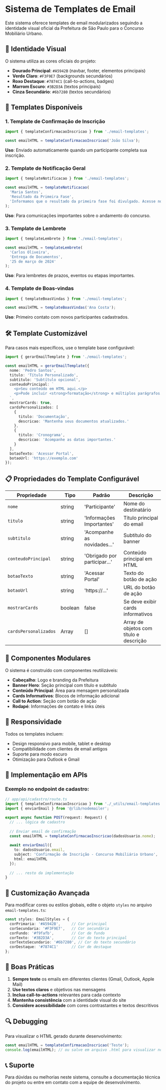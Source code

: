 # Sistema de Templates de Email

Este sistema oferece templates de email modularizados seguindo a identidade visual oficial da Prefeitura de São Paulo para o Concurso Mobiliário Urbano.

## 🎨 Identidade Visual

O sistema utiliza as cores oficiais do projeto:

- **Dourado Principal**: `#A5942B` (navbar, footer, elementos principais)
- **Verde Claro**: `#F3F9E7` (backgrounds secundários)
- **Roxo Destaque**: `#7874C1` (call-to-actions, badges)
- **Marrom Escuro**: `#3B2D3A` (textos principais)
- **Cinza Secundário**: `#6b7280` (textos secundários)

## 📧 Templates Disponíveis

### 1. Template de Confirmação de Inscrição
```typescript
import { templateConfirmacaoInscricao } from './email-templates';

const emailHTML = templateConfirmacaoInscricao('João Silva');
```

**Uso**: Enviado automaticamente quando um participante completa sua inscrição.

### 2. Template de Notificação Geral
```typescript
import { templateNotificacao } from './email-templates';

const emailHTML = templateNotificacao(
  'Maria Santos',
  'Resultado da Primeira Fase',
  'Informamos que o resultado da primeira fase foi divulgado. Acesse nossa plataforma para verificar sua situação.'
);
```

**Uso**: Para comunicações importantes sobre o andamento do concurso.

### 3. Template de Lembrete
```typescript
import { templateLembrete } from './email-templates';

const emailHTML = templateLembrete(
  'Carlos Oliveira',
  'Entrega de Documentos',
  '25 de março de 2024'
);
```

**Uso**: Para lembretes de prazos, eventos ou etapas importantes.

### 4. Template de Boas-vindas
```typescript
import { templateBoasVindas } from './email-templates';

const emailHTML = templateBoasVindas('Ana Costa');
```

**Uso**: Primeiro contato com novos participantes cadastrados.

## 🛠️ Template Customizável

Para casos mais específicos, use o template base configurável:

```typescript
import { gerarEmailTemplate } from './email-templates';

const emailHTML = gerarEmailTemplate({
  nome: 'Pedro Santos',
  titulo: 'Título Personalizado',
  subtitulo: 'Subtítulo opcional',
  conteudoPrincipal: `
    <p>Seu conteúdo em HTML aqui.</p>
    <p>Pode incluir <strong>formatação</strong> e múltiplos parágrafos.</p>
  `,
  mostrarCards: true,
  cardsPersonalizados: [
    {
      titulo: 'Documentação',
      descricao: 'Mantenha seus documentos atualizados.'
    },
    {
      titulo: 'Cronograma',
      descricao: 'Acompanhe as datas importantes.'
    }
  ],
  botaoTexto: 'Acessar Portal',
  botaoUrl: 'https://exemplo.com'
});
```

## 📋 Propriedades do Template Configurável

| Propriedade | Tipo | Padrão | Descrição |
|-------------|------|--------|-----------|
| `nome` | string | 'Participante' | Nome do destinatário |
| `titulo` | string | 'Informações Importantes' | Título principal do email |
| `subtitulo` | string | 'Acompanhe as novidades...' | Subtítulo do banner |
| `conteudoPrincipal` | string | 'Obrigado por participar...' | Conteúdo principal em HTML |
| `botaoTexto` | string | 'Acessar Portal' | Texto do botão de ação |
| `botaoUrl` | string | 'https://...' | URL do botão de ação |
| `mostrarCards` | boolean | false | Se deve exibir cards informativos |
| `cardsPersonalizados` | Array | [] | Array de objetos com título e descrição |

## 🎯 Componentes Modulares

O sistema é construído com componentes reutilizáveis:

- **Cabeçalho**: Logo e branding da Prefeitura
- **Banner Hero**: Seção principal com título e subtítulo
- **Conteúdo Principal**: Área para mensagem personalizada
- **Cards Informativos**: Blocos de informação adicional
- **Call to Action**: Seção com botão de ação
- **Rodapé**: Informações de contato e links úteis

## 📱 Responsividade

Todos os templates incluem:

- Design responsivo para mobile, tablet e desktop
- Compatibilidade com clientes de email antigos
- Suporte para modo escuro
- Otimização para Outlook e Gmail

## 🔧 Implementação em APIs

### Exemplo no endpoint de cadastro:

```typescript
// app/api/cadastro/route.ts
import { templateConfirmacaoInscricao } from './_utils/email-templates';
import { enviarEmail } from '@/lib/nodemailer';

export async function POST(request: Request) {
  // ... lógica de cadastro
  
  // Enviar email de confirmação
  const emailHTML = templateConfirmacaoInscricao(dadosUsuario.nome);
  
  await enviarEmail({
    to: dadosUsuario.email,
    subject: 'Confirmação de Inscrição - Concurso Mobiliário Urbano',
    html: emailHTML
  });
  
  // ... resto da implementação
}
```

## 🎨 Customização Avançada

Para modificar cores ou estilos globais, edite o objeto `styles` no arquivo `email-templates.ts`:

```typescript
const styles: EmailStyles = {
  corPrimaria: '#A5942B',     // Cor principal
  corSecundaria: '#F3F9E7',   // Cor secundária  
  corFundo: '#f9fafb',        // Cor de fundo
  corTexto: '#3B2D3A',        // Cor do texto principal
  corTextoSecundario: '#6b7280', // Cor do texto secundário
  corDestaque: '#7874C1'      // Cor de destaque
};
```

## 📝 Boas Práticas

1. **Sempre teste** os emails em diferentes clientes (Gmail, Outlook, Apple Mail)
2. **Use textos claros** e objetivos nas mensagens
3. **Inclua call-to-actions** relevantes para cada contexto
4. **Mantenha consistência** com a identidade visual do site
5. **Considere acessibilidade** com cores contrastantes e textos descritivos

## 🔍 Debugging

Para visualizar o HTML gerado durante desenvolvimento:

```typescript
const emailHTML = templateConfirmacaoInscricao('Teste');
console.log(emailHTML); // ou salve em arquivo .html para visualizar no browser
```

## 📞 Suporte

Para dúvidas ou melhorias neste sistema, consulte a documentação técnica do projeto ou entre em contato com a equipe de desenvolvimento.
